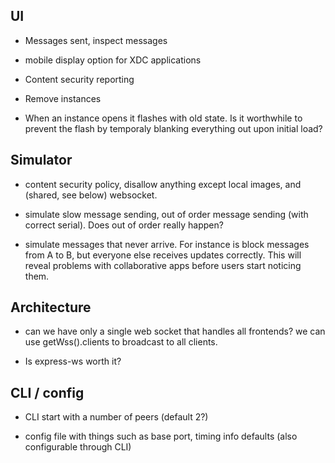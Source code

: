 ## UI

- Messages sent, inspect messages

- mobile display option for XDC applications

- Content security reporting

- Remove instances

- When an instance opens it flashes with old state. Is it worthwhile to prevent
  the flash by temporaly blanking everything out upon initial load?

## Simulator

- content security policy, disallow anything except local images,
  and (shared, see below) websocket.

- simulate slow message sending, out of order message sending (with correct
  serial). Does out of order really happen?

- simulate messages that never arrive. For instance is block messages from A to
  B, but everyone else receives updates correctly. This will reveal problems
  with collaborative apps before users start noticing them.

## Architecture

- can we have only a single web socket that handles all frontends? we can
  use getWss().clients to broadcast to all clients.

- Is express-ws worth it?

## CLI / config

- CLI start with a number of peers (default 2?)

- config file with things such as base port, timing info defaults (also
  configurable through CLI)
